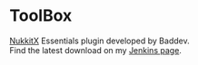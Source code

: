 # ToolBox
[NukkitX](https://nukkitx.com) Essentials plugin developed by Baddev.  
Find the latest download on my [Jenkins page](https://jenkins.baddeveloper.xyz/job/ToolBox/).
